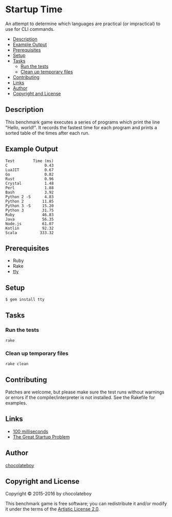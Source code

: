 # Startup Time

An attempt to determine which languages are practical (or impractical) to use for CLI commands.

<!-- START doctoc generated TOC please keep comment here to allow auto update -->
<!-- DON'T EDIT THIS SECTION, INSTEAD RE-RUN doctoc TO UPDATE -->

- [Description](#description)
- [Example Output](#example-output)
- [Prerequisites](#prerequisites)
- [Setup](#setup)
- [Tasks](#tasks)
  - [Run the tests](#run-the-tests)
  - [Clean up temporary files](#clean-up-temporary-files)
- [Contributing](#contributing)
- [Links](#links)
- [Author](#author)
- [Copyright and License](#copyright-and-license)

<!-- END doctoc generated TOC please keep comment here to allow auto update -->

## Description

This benchmark game executes a series of programs which print the line "Hello, world!". It records the fastest time for each program and prints a sorted table of the times after each run.

## Example Output

    Test        Time (ms)
    C                0.43
    LuaJIT           0.67
    Go               0.82
    Rust             0.96
    Crystal          1.48
    Perl             1.88
    Bash             3.92
    Python 2 -S      4.83
    Python 2        11.85
    Python 3 -S     15.20
    Python 3        31.75
    Ruby            46.83
    Java            56.35
    Node.js         61.07
    Kotlin          92.32
    Scala          333.32

## Prerequisites

* Ruby
* Rake
* [tty](https://github.com/peter-murach/tty#installation)

## Setup

    $ gem install tty

## Tasks

### Run the tests

    rake

### Clean up temporary files

    rake clean

## Contributing

Patches are welcome, but please make sure the test runs without warnings or errors if the compiler/interpreter is not installed. See the Rakefile for examples.

## Links

* [100 milliseconds](http://cogsci.stackexchange.com/questions/1664/what-is-the-threshold-where-actions-are-perceived-as-instant)
* [The Great Startup Problem](http://mail.openjdk.java.net/pipermail/mlvm-dev/2014-August/005866.html)

## Author

[chocolateboy](mailto:chocolate@cpan.org)

## Copyright and License

Copyright © 2015-2016 by chocolateboy

This benchmark game is free software; you can redistribute it and/or modify it under the
terms of the [Artistic License 2.0](http://www.opensource.org/licenses/artistic-license-2.0.php).
